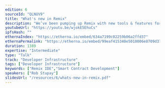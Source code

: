 ```yaml
---
edition: 6
sourceId: "QLNUV9"
title: "What's new in Remix"
description: "We’ve been pumping up Remix with new tools & features for users of all levels.  Come learn the latest Remix tricks & techniques.  We'll cue up editor improvements, tool integrations (including Git), Remix shortcuts, and our new workflows. We’ll also demo our new interface for using Remix with proxy contracts.  This talk will take your scratchings on Remix to 11."
youtubeUrl: "https://youtu.be/wjokE5EhuCs"
ipfsHash: ""
ethernaIndex: "https://etherna.io/embed/634a7199c02259b06a2ffd37"
ethernaPermalink: "https://etherna.io/embed/99eaf415340e5010006e8709d3758fa7a207a27ba6c799962e5728fcec358b76"
duration: 1389
expertise: "Intermediate"
type: "Talk"
track: "Developer Infrastructure"
tags: ["Developer Infrastructure"]
keywords: ["Remix IDE","Smart Contract Development"]
speakers: ["Rob Stupay"]
slidesUrl: "/resources/6/whats-new-in-remix.pdf"
---
```

